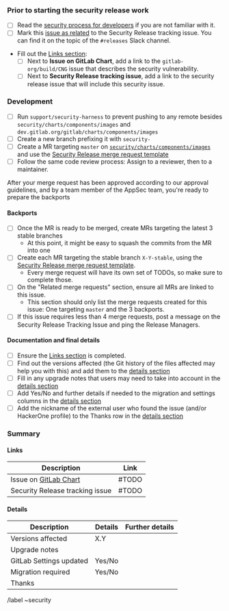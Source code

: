 <!--
# Read me first!

Create this issue under https://gitlab.com/gitlab-org/security/charts/components/images

Set the title to: `Description of the original issue`
-->

### Prior to starting the security release work

- [ ] Read the [security process for developers] if you are not familiar with it.
- [ ] Mark this [issue as related] to the Security Release tracking issue. You can find it on the topic of the `#releases` Slack channel.
- Fill out the [Links section](#links):
  - [ ] Next to **Issue on GitLab Chart**, add a link to the `gitlab-org/build/CNG` issue that describes the security vulnerability.
  - [ ] Next to **Security Release tracking issue**, add a link to the security release issue that will include this security issue.

### Development

- [ ] Run `support/security-harness` to prevent pushing to any remote besides `security/charts/components/images` and `dev.gitlab.org/gitlab/charts/components/images`
- [ ] Create a new branch prefixing it with `security-`
- [ ] Create a MR targeting `master` on [`security/charts/components/images`](https://gitlab.com/gitlab-org/security/charts/components/images) and use the [Security Release merge request template]
- [ ] Follow the same code review process: Assign to a reviewer, then to a maintainer.

After your merge request has been approved according to our approval guidelines, and by a team member of the AppSec team, you're ready to prepare the backports

#### Backports

- [ ] Once the MR is ready to be merged, create MRs targeting the latest 3 stable branches
   * At this point, it might be easy to squash the commits from the MR into one
- [ ] Create each MR targeting the stable branch `X-Y-stable`, using the [Security Release merge request template].
   * Every merge request will have its own set of TODOs, so make sure to complete those.
- [ ] On the "Related merge requests" section, ensure all MRs are linked to this issue.
   * This section should only list the merge requests created for this issue: One targeting `master` and the 3 backports.
- [ ] If this issue requires less than 4 merge requests, post a message on the Security Release Tracking Issue and ping the Release Managers.

#### Documentation and final details

- [ ] Ensure the [Links section](#links) is completed.
- [ ] Find out the versions affected (the Git history of the files affected may help you with this) and add them to the [details section](#details)
- [ ] Fill in any upgrade notes that users may need to take into account in the [details section](#details)
- [ ] Add Yes/No and further details if needed to the migration and settings columns in the [details section](#details)
- [ ] Add the nickname of the external user who found the issue (and/or HackerOne profile) to the Thanks row in the [details section](#details)

### Summary

#### Links

| Description | Link |
| -------- | -------- |
| Issue on [GitLab Chart](https://gitlab.com/gitlab-org/charts/gitlab/-/issues) | #TODO  |
| Security Release tracking issue | #TODO  |

#### Details

| Description | Details | Further details|
| -------- | -------- | -------- |
| Versions affected | X.Y  | |
| Upgrade notes | | |
| GitLab Settings updated | Yes/No| |
| Migration required | Yes/No | |
| Thanks | | |

[security process for developers]: https://gitlab.com/gitlab-org/release/docs/blob/master/general/security/developer.md
[RM list]:  https://about.gitlab.com/release-managers/
[issue as related]: https://docs.gitlab.com/ee/user/project/issues/related_issues.html#adding-a-related-issue
[security Release merge request template]: https://gitlab.com/gitlab-org/build/CNG/-/blob/master/.gitlab/merge_request_templates/Security%20Release.md

/label ~security
